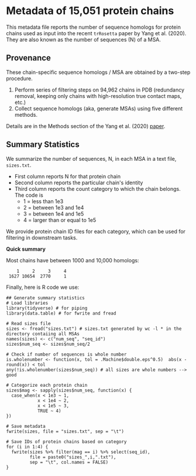 # Metadata of 15,051 protein chains 

This metadata file reports the number of sequence homologs for protein chains used as input into the recent `trRosetta` paper by Yang et al. (2020). They are also known as the number of sequences (N) of a MSA. 

## Provenance 

These chain-specific sequence homologs / MSA are obtained by a two-step procedure.

1. Perform series of filtering steps on 94,962 chains in PDB (redundancy removal, keeping only chains with high-resolution true contact maps, etc.)
2. Collect sequence homologs (aka, generate MSAs) using five different methods. 

Details are in the Methods section of the Yang et al. (2020) [paper](https://www.pnas.org/content/117/3/1496).

## Summary Statistics 

We summarize the number of sequences, N, in each MSA in a text file, `sizes.txt`. 

- First column reports N for that protein chain
- Second column reports the particular chain's identity
- Third column reports the count category to which the chain belongs. The code is 
    - 1 = less than 1e3
    - 2 = between 1e3 and 1e4
    - 3 = between 1e4 and 1e5
    - 4 = larger than or equal to 1e5  

We provide protein chain ID files for each category, which can be used for filtering in downstream tasks.

**Quick summary** 

Most chains have between 1000 and 10,000 homologs:

```
    1     2     3     4 
 1627 10654  2770     1 
```

Finally, here is R code we use:

```
## Generate summary statistics
# Load libraries
library(tidyverse) # for piping
library(data.table) # for fwrite and fread

# Read sizes file 
sizes <- fread("sizes.txt") # sizes.txt generated by wc -l * in the directory contaiing all MSAs
names(sizes) <- c("num_seq", "seq_id")
sizes$num_seq <- sizes$num_seq/2

# Check if number of sequences is whole number
is.wholenumber <- function(x, tol = .Machine$double.eps^0.5)  abs(x - round(x)) < tol
any(!is.wholenumber(sizes$num_seq)) # all sizes are whole numbers --> good

# Categorize each protein chain
sizes$mag <- sapply(sizes$num_seq, function(x) {
  case_when(x < 1e3 ~ 1,
            x < 1e4 ~ 2,
            x < 1e5 ~ 3, 
            TRUE ~ 4)
})

# Save metadata
fwrite(sizes, file = "sizes.txt", sep = "\t")

# Save IDs of protein chains based on category
for (i in 1:4) {
  fwrite(sizes %>% filter(mag == i) %>% select(seq_id), 
         file = paste0("sizes_",i,".txt"), 
         sep = "\t", col.names = FALSE)
}
```